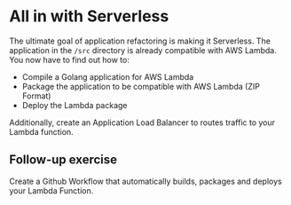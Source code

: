 # All in with Serverless

The ultimate goal of application refactoring is making it Serverless.
The application in the `/src` directory is already compatible with AWS Lambda.
You now have to find out how to: 

- Compile a Golang application for AWS Lambda
- Package the application to be compatible with AWS Lambda (ZIP Format)
- Deploy the Lambda package

Additionally, create an Application Load Balancer to routes traffic to your Lambda function.

## Follow-up exercise

Create a Github Workflow that automatically builds, packages and deploys your Lambda Function.